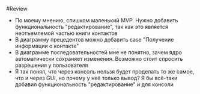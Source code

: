 #Review

- По моему мнению, слишком маленький MVP. Нужно добавить функциональность "редактирование", так как это является неотъемлемой частью книги контактов
- В диаграмму прецедентов можно добавить case "Получение информации о контакте"
- В диаграмме последовательностей мне не понятно, зачем ядро автоматически сохраняет изменения. Возможно стоит спросить разрешения у пользователя
- Я так понял, что через консоль нельзя будет проделать то же самое, что и через GUI, но почему у неё только вывод? Я бы всё-таки добавил функциональность "редактирование" и для консоли
